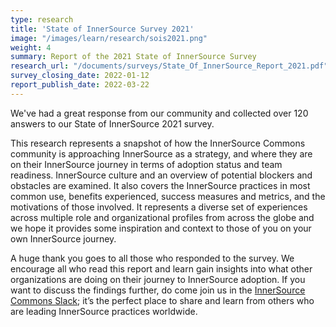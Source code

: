 ```yaml
---
type: research
title: 'State of InnerSource Survey 2021'
image: "/images/learn/research/sois2021.png"
weight: 4
summary: Report of the 2021 State of InnerSource Survey
research_url: "/documents/surveys/State_Of_InnerSource_Report_2021.pdf"
survey_closing_date: 2022-01-12
report_publish_date: 2022-03-22
---
```


We've had a great response from our community and collected over 120 answers to our State of InnerSource 2021 survey. 

This research represents a snapshot of how the InnerSource Commons community is approaching
InnerSource as a strategy, and where they are on their InnerSource journey in terms of adoption
status and team readiness. InnerSource culture and an overview of potential blockers and obstacles
are examined. It also covers the InnerSource practices in most common use, benefits experienced,
success measures and metrics, and the motivations of those involved. It represents a diverse set of
experiences across multiple role and organizational profiles from across the globe and we hope it
provides some inspiration and context to those of you on your own InnerSource journey.

A huge thank you goes to all those who responded to the survey. We encourage all who read this
report and learn gain insights into what other organizations are doing on their journey to
InnerSource adoption. If you want to discuss the findings further, do come join us in the
[InnerSource Commons Slack](http://localhost:1313/slack); it’s the perfect place to share and learn
from others who are leading InnerSource practices worldwide.




